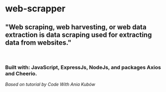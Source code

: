 # web-scrapper

<h2>"Web scraping, web harvesting, or web data extraction is data scraping used for extracting data from websites."</h2> 

<br>



<h3>Built with: JavaScript, ExpressJs, NodeJs, and packages Axios and Cheerio.</h3>

<i>*Based on tutorial by Code With Ania Kubów*</i>


